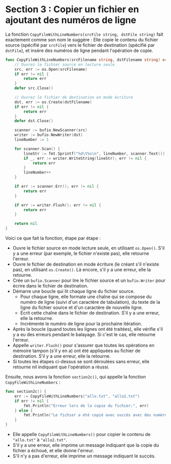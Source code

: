 # Section 3 : Copier un fichier en ajoutant des numéros de ligne

La fonction `CopyFileWithLineNumbers(srcFile string, dstFile string)` fait exactement comme son nom le suggère : Elle
copie le contenu du fichier source (spécifié par `srcFile`) vers le fichier de destination (spécifié par `dstFile`), et
insère des numéros de ligne pendant l'opération de copie.

```Go
func CopyFileWithLineNumbers(srcFilename string, dstFilename string) error {
	// Ouvrez le fichier source en lecture seule
	src, err := os.Open(srcFilename)
	if err != nil {
		return err
	}
	defer src.Close()

	// Ouvrez le fichier de destination en mode écriture
	dst, err := os.Create(dstFilename)
	if err != nil {
		return err
	}
	defer dst.Close()

	scanner := bufio.NewScanner(src)
	writer := bufio.NewWriter(dst)
	lineNumber := 1

	for scanner.Scan() {
		lineStr := fmt.Sprintf("%d\t%s\n", lineNumber, scanner.Text())
		if _, err := writer.WriteString(lineStr); err != nil {
			return err
		}
		lineNumber++
	}

	if err := scanner.Err(); err != nil {
		return err
	}

	if err := writer.Flush(); err != nil {
		return err
	}

	return nil
}
```

Voici ce que fait la fonction, étape par étape :

- Ouvre le fichier source en mode lecture seule, en utilisant `os.Open()`. S'il y a une erreur (par exemple, le fichier
  n'existe pas), elle retourne l'erreur.
- Ouvre le fichier de destination en mode écriture (le créant s'il n'existe pas), en utilisant `os.Create()`. Là encore,
  s'il y a une erreur, elle la retourne.
- Crée un `bufio.Scanner` pour lire le fichier source et un `bufio.Writer` pour écrire dans le fichier de destination.
- Démarre une boucle qui lit chaque ligne du fichier source.
    - Pour chaque ligne, elle formate une chaîne qui se compose du numéro de ligne (suivi d'un caractère de tabulation),
      du texte de la ligne du fichier source et d'un caractère de nouvelle ligne.
    - Écrit cette chaîne dans le fichier de destination. S'il y a une erreur, elle la retourne.
    - Incrémente le numéro de ligne pour la prochaine itération.
- Après la boucle (quand toutes les lignes ont été traitées), elle vérifie s'il y a eu des erreurs pendant le balayage.
  Si c'est le cas, elle retourne l'erreur.
- Appelle `writer.Flush()` pour s'assurer que toutes les opérations en mémoire tampon (s'il y en a) ont été appliquées
  au fichier de destination. S'il y a une erreur, elle la retourne.
- Si toutes les étapes ci-dessus se sont déroulées sans erreur, elle retourne nil indiquant que l'opération a réussi.

Ensuite, nous avons la fonction `section2c()`, qui appelle la fonction `CopyFileWithLineNumbers` :

```Go
func section2c() {
	err := CopyFileWithLineNumbers("allo.txt", "allo2.txt")
	if err != nil {
		fmt.Println("Erreur lors de la copie du fichier:", err)
	} else {
		fmt.Println("Le fichier a été copié avec succès avec des numéros de ligne.")
	}
}
```

- Elle appelle `CopyFileWithLineNumbers()` pour copier le contenu de `"allo.txt"` à `"allo2.txt"`.
- S'il y a une erreur, elle imprime un message indiquant que la copie du fichier a échoué, et elle donne l'erreur.
- S'il n'y a pas d'erreur, elle imprime un message indiquant le succès.


